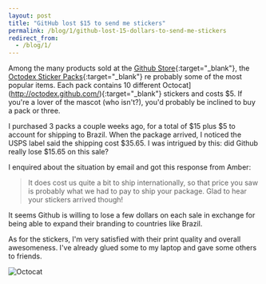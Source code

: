 ```yaml
---
layout: post
title: "GitHub lost $15 to send me stickers"
permalink: /blog/1/github-lost-15-dollars-to-send-me-stickers
redirect_from:
  - /blog/1/
---
```


Among the many products sold at the [Github Store](http://shop.github.com/){:target="_blank"},
the [Octodex Sticker Packs](http://shop.github.com/products/octodex-sticker-pack){:target="_blank"}
 re probably some of the most popular items. Each pack contains 10 different
 Octocat](http://octodex.github.com/){:target="_blank"} stickers and costs $5. If you're a lover of
 the mascot (who isn't?), you'd probably be inclined to buy a pack or three.

I purchased 3 packs a couple weeks ago, for a total of $15 plus $5 to account for shipping to
Brazil. When the package arrived, I noticed the USPS label said the shipping cost $35.65.
I was intrigued by this: did Github really lose $15.65 on this sale?

I enquired about the situation by email and got this response from Amber:

> It does cost us quite a bit to ship internationally, so that price you saw
is probably what we had to pay to ship your package. Glad to hear your stickers
arrived though!

It seems Github is willing to lose a few dollars on each sale in exchange for being able
to expand their branding to countries like Brazil.

As for the stickers, I'm very satisfied with their print quality and overall awesomeness.
I've already glued some to my laptop and gave some others to friends.

![Octocat](http://octodex.github.com/images/codercat.jpg)
